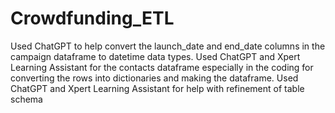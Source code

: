 # Crowdfunding_ETL
Used ChatGPT to help convert the launch_date and end_date columns in the campaign dataframe to datetime data types. 
Used ChatGPT and Xpert Learning Assistant for the contacts dataframe especially in the coding for converting the rows into dictionaries and making the dataframe.
Used ChatGPT and Xpert Learning Assistant for help with refinement of table schema

